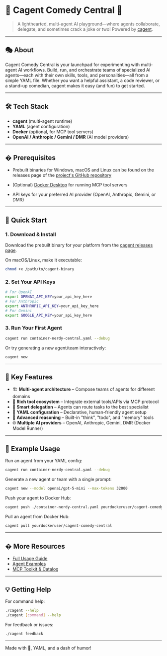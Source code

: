 # 🤖 Cagent Comedy Central 🤖

> A lighthearted, multi-agent AI playground—where agents collaborate, delegate, and sometimes crack a joke or two! Powered by [cagent](https://github.com/artofthepossible/cagent-comedy-central).

---

## 🎭 About

Cagent Comedy Central is your launchpad for experimenting with multi-agent AI workflows. Build, run, and orchestrate teams of specialized AI agents—each with their own skills, tools, and personalities—all from a simple YAML file. Whether you want a helpful assistant, a code reviewer, or a stand-up comedian, cagent makes it easy (and fun) to get started.

---

## 🛠️ Tech Stack

- **cagent** (multi-agent runtime)
- **YAML** (agent configuration)
- **Docker** (optional, for MCP tool servers)
- **OpenAI / Anthropic / Gemini / DMR** (AI model providers)

---

## � Prerequisites

- Prebuilt binaries for Windows, macOS and Linux can be found on the releases page of the [project's GitHub repository](https://github.com/docker/cagent/releases)


- (Optional) [Docker Desktop](https://www.docker.com/products/docker-desktop) for running MCP tool servers
- API keys for your preferred AI provider (OpenAI, Anthropic, Gemini, or DMR)

---

## 🚀 Quick Start

### 1. Download & Install

Download the prebuilt binary for your platform from the [cagent releases page](https://github.com/docker/cagent/releases).

On macOS/Linux, make it executable:

```bash
chmod +x /path/to/cagent-binary
```

### 2. Set Your API Keys

```bash
# For OpenAI
export OPENAI_API_KEY=your_api_key_here
# For Anthropic
export ANTHROPIC_API_KEY=your_api_key_here
# For Gemini
export GOOGLE_API_KEY=your_api_key_here
```

### 3. Run Your First Agent

```bash
cagent run container-nerdy-central.yaml --debug
```

Or try generating a new agent/team interactively:

```bash
cagent new
```

---

## 🎯 Key Features

- 🏗️ **Multi-agent architecture** – Compose teams of agents for different domains
- 🔧 **Rich tool ecosystem** – Integrate external tools/APIs via MCP protocol
- 🤝 **Smart delegation** – Agents can route tasks to the best specialist
- 📝 **YAML configuration** – Declarative, human-friendly agent setup
- 💭 **Advanced reasoning** – Built-in "think", "todo", and "memory" tools
- 🌐 **Multiple AI providers** – OpenAI, Anthropic, Gemini, DMR (Docker Model Runner)

---

## 🏃 Example Usage

Run an agent from your YAML config:

```bash
cagent run container-nerdy-central.yaml --debug
```

Generate a new agent or team with a single prompt:

```bash
cagent new --model openai/gpt-5-mini --max-tokens 32000
```

Push your agent to Docker Hub:

```bash
cagent push ./container-nerdy-central.yaml yourdockeruser/cagent-comedy-central
```

Pull an agent from Docker Hub:

```bash
cagent pull yourdockeruser/cagent-comedy-central
```

---

## � More Resources

- [Full Usage Guide](https://github.com/artofthepossible/cagent/blob/main/docs/USAGE.md)
- [Agent Examples](https://github.com/artofthepossible/cagent/tree/main/examples)
- [MCP Toolkit & Catalog](https://docs.docker.com/ai/mcp-catalog-and-toolkit/toolkit/)


---

## 💡 Getting Help

For command help:

```bash
./cagent --help
./cagent [command] --help
```

For feedback or issues:

```bash
./cagent feedback
```



---

Made with 🤖, YAML, and a dash of humor!